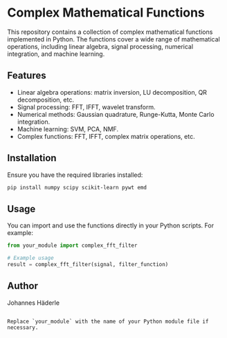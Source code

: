 
# Complex Mathematical Functions

This repository contains a collection of complex mathematical functions implemented in Python. The functions cover a wide range of mathematical operations, including linear algebra, signal processing, numerical integration, and machine learning.

## Features

- Linear algebra operations: matrix inversion, LU decomposition, QR decomposition, etc.
- Signal processing: FFT, IFFT, wavelet transform.
- Numerical methods: Gaussian quadrature, Runge-Kutta, Monte Carlo integration.
- Machine learning: SVM, PCA, NMF.
- Complex functions: FFT, IFFT, complex matrix operations, etc.

## Installation

Ensure you have the required libraries installed:

```bash
pip install numpy scipy scikit-learn pywt emd
```

## Usage

You can import and use the functions directly in your Python scripts. For example:

```python
from your_module import complex_fft_filter

# Example usage
result = complex_fft_filter(signal, filter_function)
```

## Author

Johannes Häderle
```

Replace `your_module` with the name of your Python module file if necessary.
